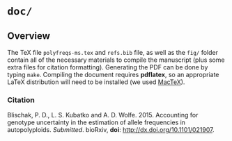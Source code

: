 # `doc/`

## Overview

The TeX file `polyfreqs-ms.tex` and `refs.bib` file, as well as the `fig/` folder contain all of the necessary materials to compile the manuscript (plus some extra files for citation formatting). 
Generating the PDF can be done by typing `make`. 
Compiling the document requires **pdflatex**, 
so an appropriate LaTeX distribution will need to be installed (we used <a href="https://tug.org/mactex/" target="_blank">MacTeX</a>).

### Citation

Blischak, P. D., L. S. Kubatko and A. D. Wolfe. 2015.
Accounting for genotype uncertainty in the estimation of allele frequencies in autopolyploids.
*Submitted*. bioRxiv, **doi**: http://dx.doi.org/10.1101/021907.
